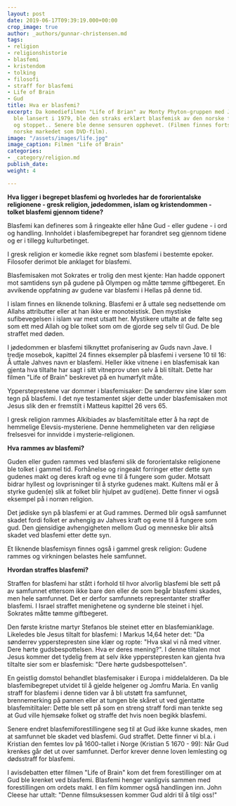 ```yaml
---
layout: post
date: 2019-06-17T09:39:19.000+00:00
crop_image: true
author: _authors/gunnar-christensen.md
tags:
- religion
- religionshistorie
- blasfemi
- kristendom
- tolking
- filosofi
- straff for blasfemi
- Life of Brain
- Gud
title: Hva er blasfemi?
excerpt: Da komediefilmen "Life of Brian" av Monty Phyton-gruppen med John Cleese
  ble lansert i 1979, ble den straks erklært blasfemisk av den norske filmsensuren
  og stoppet.. Senere ble denne sensuren opphevet. (Filmen finnes fortsatt på det
  norske markedet som DVD-film).
image: "/assets/images/life.jpg"
image_caption: Filmen "Life of Brain"
categories:
- _category/religion.md
publish_date: 
weight: 4

---
```

**Hva ligger i begrepet blasfemi og hvorledes har de fororientalske religionene - gresk religion, jødedommen, islam og kristendommen - tolket blasfemi gjennom tidene?**

Blasfemi kan defineres som å ringeakte eller håne Gud - eller gudene - i ord og handling. Innholdet i blasfemibegrepet har forandret seg gjennom tidene og er i tillegg kulturbetinget.

I gresk religion er komedie ikke regnet som blasfemi i bestemte epoker. Filosofer derimot ble anklaget for blasfemi.

Blasfemisaken mot Sokrates er trolig den mest kjente: Han hadde opponert mot samtidens syn på gudene på Olympen og måtte tømme giftbegeret. En avvikende oppfatning av gudene var blasfemi i Hellas på denne tid.

I islam finnes en liknende tolkning. Blasfemi er å uttale seg nedsettende om Allahs attributter eller at han ikke er monoteistisk. Den mystiske sufibevegelsen i islam var mest utsatt her. Mystikere uttalte at de følte seg som ett med Allah og ble tolket som om de gjorde seg selv til Gud. De ble straffet med døden.

I jødedommen er blasfemi tilknyttet profanisering av Guds navn Jave. I tredje mosebok, kapittel 24 finnes eksempler på blasfemi i versene 10 til 16: Å uttale Jahves navn er blasfemi. Heller ikke vitnene i en blasfemisak kan gjenta hva tiltalte har sagt i sitt vitneprov uten selv å bli tiltalt. Dette har filmen "Life of Brain" beskrevet på en humørfylt måte.

Yppersteprestene var dommer i blasfemisaker: De sønderrev sine klær som tegn på blasfemi. I det nye testamentet skjer dette under blasfemisaken mot Jesus slik den er fremstilt i Matteus kapittel 26 vers 65.

I gresk religion rammes Alkibiades av blasfemitiltale etter å ha røpt de hemmelige Elevsis-mysteriene. Denne hemmeligheten var den religiøse frelsesvei for innvidde i mysterie-religionen.

**Hva rammes av blasfemi?**

Guden eller guden rammes ved blasfemi slik de fororientalske religionene ble tolket i gammel tid. Forhånelse og ringeakt forringer etter dette syn gudenes makt og deres kraft og evne til å fungere som guder. Motsatt bidrar hyllest og lovprisninger til å styrke gudenes makt. Kultens mål er å styrke guden(e) slik at folket blir hjulpet av gud(ene). Dette finner vi også eksempel på i norrøn religion.

Det jødiske syn på blasfemi er at Gud rammes. Dermed blir også samfunnet skadet fordi folket er avhengig av Jahves kraft og evne til å fungere som gud. Den gjensidige avhengigheten mellom Gud og menneske blir altså skadet ved blasfemi etter dette syn.

Et liknende blasfemisyn finnes også i gammel gresk religion: Gudene rammes og virkningen belastes hele samfunnet.

**Hvordan straffes blasfemi?**

Straffen for blasfemi har stått i forhold til hvor alvorlig blasfemi ble sett på av samfunnet ettersom ikke bare den eller de som begår blasfemi skades, men hele samfunnet. Det er derfor samfunnets representanter straffer blasfemi. I Israel straffet menighetene og synderne ble steinet i hjel. Sokrates måtte tømme giftbegeret.

Den første kristne martyr Stefanos ble steinet etter en blasfemianklage. Likeledes ble Jesus tiltalt for blasfemi: I Markus 14,64 heter det: "Da sønderrev ypperstepresten sine klær og ropte: "Hva skal vi nå med vitner. Dere hørte gudsbespottelsen. Hva er deres mening?". I denne tiltalen mot Jesus kommer det tydelig frem at selv ikke ypperstepresten kan gjenta hva tiltalte sier som er blasfemisk: "Dere hørte gudsbespottelsen".

En geistlig domstol behandlet blasfemisaker i Europa i middelalderen. Da ble blasfemibegrepet utvidet til å gjelde helgener og Jomfru Maria. En vanlig straff for blasfemi i denne tiden var å bli utstøtt fra samfunnet, brennemerking på pannen eller at tungen ble skåret ut ved gjentatte blasfemitiltaler: Dette ble sett på som en streng straff fordi man tenkte seg at Gud ville hjemsøke folket og straffe det hvis noen begikk blasfemi.

Senere endret blasfemiforestillingene seg til at Gud ikke kunne skades, men at samfunnet ble skadet ved blasfemi. Gud straffet. Dette finner vi bl.a. i Kristian den femtes lov på 1600-tallet i Norge (Kristian 5 1670 - 99): Når Gud krenkes går det ut over samfunnet. Derfor krever denne loven lemlesting og dødsstraff for blasfemi.

I avisdebatten etter filmen "Life of Brain" kom det frem forestillinger om at Gud ble krenket ved blasfemi. Blasfemi henger vanligvis sammen med forestillingen om ordets makt. I en film kommer også handlingen inn. John Cleese har uttalt: "Denne filmsuksessen kommer Gud aldri til å tilgi oss!"